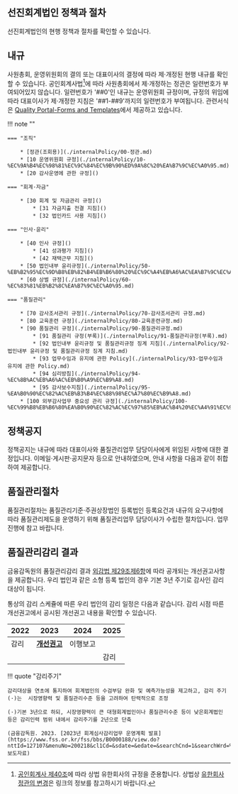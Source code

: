 ## 선진회계법인 정책과 절차

선진회계법인의 현행 정책과 절차를 확인할 수 있습니다.

## 내규

사원총회, 운영위원회의 결의 또는 대표이사의 결정에 따라 제·개정된 현행 내규를 확인할 수 있습니다. 공인회계사법[^1]에 따라 사원총회에서 제·개정하는 정관은 일련번호가 부여되어있지 않습니다. 일련번호가 '##0'인 내규는 운영위원회 규정이며, 규정의 위임에 따라 대표이사가 제·개정한 지침은 '##1-##9'까지의 일련번호가 부여됩니다. 관련서식은 [Quality Portal-Forms and Templates](https://sjacc-quality-portal.com/forms)에서 제공하고 있습니다.

[^1]:

    [공인회계사 제40조](https://www.law.go.kr/법령/공인회계사법/(20210721,18114,20210420)/제40조)에 따라 상법 유한회사의 규정을 준용합니다. 상법상 [유한회사 정관의 변경](https://www.easylaw.go.kr/CSP/CnpClsMain.laf?popMenu=ov&csmSeq=748&ccfNo=3&cciNo=3&cnpClsNo=1&search_put=)은 링크의 정보를 참고하시기 바랍니다.

!!! note ""

    === "조직"

        * [정관(조회용)](./internalPolicy/00-정관.md)
        * [10 운영위원회 규정](./internalPolicy/10-%EC%9A%B4%EC%98%81%EC%9C%84%EC%9B%90%ED%9A%8C%20%EA%B7%9C%EC%A0%95.md)
        * [20 감사운영에 관한 규정]()
        
    === "회계·자금"

        * [30 회계 및 자금관리 규정]()
            * [31 자금지출 전결 지침]()
            * [32 법인카드 사용 지침]()

    === "인사·윤리"

        * [40 인사 규정]()
            * [41 성과평가 지침]()
            * [42 재택근무 지침]()
        * [50 법인내부 윤리규정](./internalPolicy/50-%EB%B2%95%EC%9D%B8%EB%82%B4%EB%B6%80%20%EC%9C%A4%EB%A6%AC%EA%B7%9C%EC%A0%95.md)
        * [60 상벌 규정](./internalPolicy/60-%EC%83%81%EB%B2%8C%EA%B7%9C%EC%A0%95.md)

    === "품질관리"
        
        * [70 감사조서관리 규정](./internalPolicy/70-감사조서관리 규정.md)
        * [80 교육훈련 규정](./internalPolicy/80-교육훈련규정.md)
        * [90 품질관리 규정](./internalPolicy/90-품질관리규정.md)
            * [91 품질관리 규정(부록)](./internalPolicy/91-품질관리규정(부록).md)
            * [92 법인내부 윤리규정 및 품질관리규정 징계 지침](./internalPolicy/92-법인내부 윤리규정 및 품질관리규정 징계 지침.md)
            * [93 업무수임과 유지에 관한 Policy](./internalPolicy/93-업무수임과 유지에 관한 Policy.md)
            * [94 심리방침](./internalPolicy/94-%EC%8B%AC%EB%A6%AC%EB%B0%A9%EC%B9%A8.md)
            * [95 감사보수지침](./internalPolicy/95-%EA%B0%90%EC%82%AC%EB%B3%B4%EC%88%98%EC%A7%80%EC%B9%A8.md)
        * [100 외부감사업무 중요성 관리 규정](./internalPolicy/100-%EC%99%B8%EB%B6%80%EA%B0%90%EC%82%AC%EC%97%85%EB%AC%B4%20%EC%A4%91%EC%9A%94%EC%84%B1%20%EA%B4%80%EB%A6%AC%EA%B7%9C%EC%A0%95.md)

## 정책공지

정책공지는 내규에 따라 대표이사와 품질관리업무 담당이사에게 위임된 사항에 대한 결정입니다. 이메일·게시판·공지문자 등으로 안내하였으며, 안내 사항을 다음과 같이 취합하여 제공합니다.

## 품질관리절차

품질관리절차는 품질관리기준·주권상장법인 등록법인 등록요건과 내규의 요구사항에 따라 품질관리제도을 운영하기 위해 품질관리업무 담당이사가 수립한 절차입니다. 업무 진행에 참고 바랍니다.

## 품질관리감리 결과

금융감독원의 품질관리감리 결과 [외감법 제29조제6항](https://www.law.go.kr/법령/주식회사등의외부감사에관한법률/(20230117,19217,20230117)/제29조)에 따라 공개되는 개선권고사항을 제공합니다. 우리 법인과 같은 소형 등록 법인의 경우 기본 3년 주기로 감사인 감리 대상이 됩니다. 

통상의 감리 스케쥴에 따른 우리 법인의 감리 일정은 다음과 같습니다. 감리 시점 따른 개선권고에서 공시된 개선권고 내용을 확인할 수 있습니다. 

|2022|2023|2024|2025|
|-|-|-|-|
|감리|**[개선권고](./fssReview/fr2022/)**|이행보고||
||||감리|

!!! quote "감리주기"

    감리대상을 연초에 통지하여 회계법인의 수검부담 완화 및 예측가능성을 제고하고, 감리 주기(·)는  시장영향력 및 품질관리수준 등을 고려하여 탄력적으로 조정
    
    (·)기본 3년으로 하되, 시장영향력이 큰 대형회계법인이나 품질관리수준 등이 낮은회계법인 등은 감리인력 범위 내에서 감리주기를 2년으로 단축

    (금융감독원. 2023. [2023년 회계심사감리업무 운영계획 발표](https://www.fss.or.kr/fss/bbs/B0000188/view.do?nttId=127107&menuNo=200218&cl1Cd=&sdate=&edate=&searchCnd=1&searchWrd=%EA%B0%90%EB%A6%AC&pageIndex=1). 보도자료)

